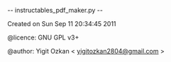 -- instructables_pdf_maker.py --

Created on Sun Sep 11 20:34:45 2011

@licence: GNU GPL v3+

@author: Yigit Ozkan < yigitozkan2804@gmail.com >
